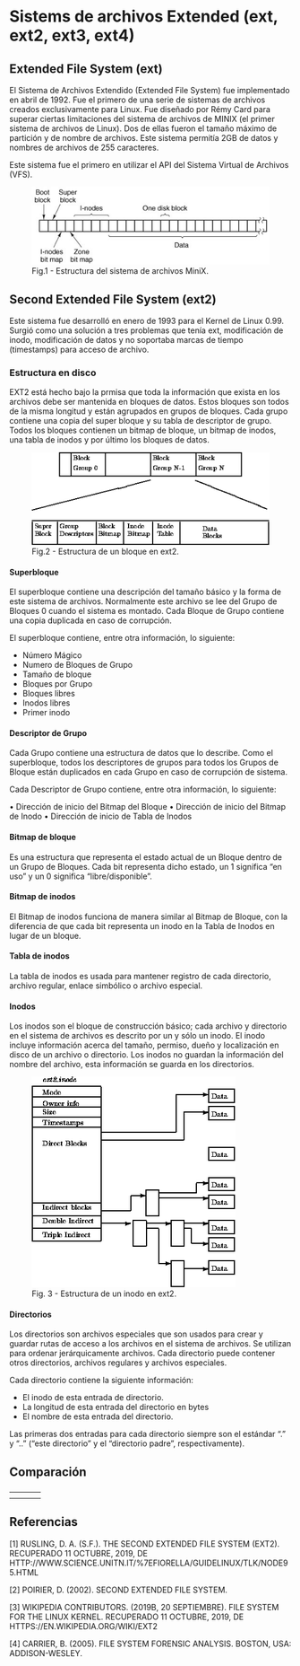 # Sistems de archivos Extended (ext, ext2, ext3, ext4)

## Extended File System (ext)
El Sistema de Archivos Extendido (Extended File System) fue implementado en abril de 1992. Fue el primero de una serie de sistemas de archivos creados exclusivamente para Linux. Fue diseñado por Rémy Card para superar ciertas limitaciones del sistema de archivos de MINIX (el primer sistema de archivos de Linux). Dos de ellas fueron el tamaño máximo de partición y de nombre de archivos. Este sistema permitía 2GB de datos y nombres de archivos de 255 caracteres.

Este sistema fue el primero en utilizar el API del Sistema Virtual de Archivos (VFS).


<figure>
  <img src="./img/MINIX.jpg" alt="Estructura del sistema de archivos MiniX">
  <figcaption>Fig.1 - Estructura del sistema de archivos MiniX.</figcaption>
</figure>

## Second Extended File System (ext2)

Este sistema fue desarrolló en enero de 1993 para el Kernel de Linux 0.99. Surgió como una solución a tres problemas que tenía ext, modificación de inodo, modificación de datos y no soportaba marcas de tiempo (timestamps) para acceso de archivo.

### Estructura en disco

EXT2 está hecho bajo la prmisa que toda la información que exista en los archivos debe ser mantenida en bloques de datos. Estos bloques son todos de la misma longitud y están agrupados en grupos de bloques. Cada grupo contiene una copia del super bloque y su tabla de descriptor de grupo. Todos los bloques contienen un bitmap de bloque, un bitmap de inodos, una tabla de inodos y por último los bloques de datos.

<figure>
  <img src="./img/DiagramaExt2.gif" alt="Fig.2 - Estructura de un bloque en ext2.">
  <figcaption>Fig.2 - Estructura de un bloque en ext2.</figcaption>
</figure>

#### Superbloque

El superbloque contiene una descripción del tamaño básico y la forma de este sistema de archivos. Normalmente este archivo se lee del Grupo de Bloques 0 cuando el sistema es montado. Cada Bloque de Grupo contiene una copia duplicada en caso de corrupción.

El superbloque contiene, entre otra información, lo siguiente:

- Número Mágico
- Numero de Bloques de Grupo
- Tamaño de bloque
- Bloques por Grupo
- Bloques libres
- Inodos libres
- Primer inodo

#### Descriptor de Grupo

Cada Grupo contiene una estructura de datos que lo describe. Como el superbloque, todos los descriptores de grupos para todos los Grupos de Bloque están duplicados en cada Grupo en caso de corrupción de sistema.

Cada Descriptor de Grupo contiene, entre otra información, lo siguiente:

•	Dirección de inicio del Bitmap del Bloque
•	Dirección de inicio del Bitmap de Inodo
•	Dirección de inicio de Tabla de Inodos

#### Bitmap de bloque

Es una estructura que representa el estado actual de un Bloque dentro de un Grupo de Bloques. Cada bit representa dicho estado, un 1 significa “en uso” y un 0 significa “libre/disponible”.

#### Bitmap de inodos

El Bitmap de inodos funciona de manera similar al Bitmap de Bloque, con la diferencia de que cada bit representa un inodo en la Tabla de Inodos en lugar de un bloque. 

#### Tabla de inodos

La tabla de inodos es usada para mantener registro de cada directorio, archivo regular, enlace simbólico o archivo especial.

#### Inodos

Los inodos son el bloque de construcción básico; cada archivo y directorio en el sistema de archivos es descrito por un y sólo un inodo. El inodo incluye información acerca del tamaño, permiso, dueño y localización en disco de un archivo o directorio. Los inodos no guardan la información del nombre del archivo, esta información se guarda en los directorios.

<figure>
  <img src="./img/inodo_ext2.gif" alt="Fig. 3 - Estructura de un inodo en ext2">
  <figcaption>Fig. 3 - Estructura de un inodo en ext2.</figcaption>
</figure>

#### Directorios

Los directorios son archivos especiales que son usados para crear y guardar rutas de acceso a los archivos en el sistema de archivos. Se utilizan para ordenar jerárquicamente archivos. Cada directorio puede contener otros directorios, archivos regulares y archivos especiales.

Cada directorio contiene la siguiente información:

- El inodo de esta entrada de directorio.
- La longitud de esta entrada del directorio en bytes
- El nombre de esta entrada del directorio.

Las primeras dos entradas para cada directorio siempre son el estándar “.” y “..” (“este directorio” y el “directorio padre”, respectivamente).

## Comparación

<table>
    <thead>
        <tr>
            <td></td>
            <td></td>
            <td></td>
            <td></td>
        </tr>
    </thead>
    <tbody>
        <tr>
            <td></td>
            <td></td>
            <td></td>
            <td></td>
        </tr>
        <tr>
            <td></td>
            <td></td>
            <td></td>
            <td></td>
        </tr>
    </tbody>
</table>

## Referencias

[1] RUSLING, D. A. (S.F.). THE SECOND EXTENDED FILE SYSTEM (EXT2). RECUPERADO 11 OCTUBRE, 2019, DE HTTP://WWW.SCIENCE.UNITN.IT/%7EFIORELLA/GUIDELINUX/TLK/NODE95.HTML

[2] POIRIER, D. (2002). SECOND EXTENDED FILE SYSTEM.

[3] WIKIPEDIA CONTRIBUTORS. (2019B, 20 SEPTIEMBRE). FILE SYSTEM FOR THE LINUX KERNEL. RECUPERADO 11 OCTUBRE, 2019, DE HTTPS://EN.WIKIPEDIA.ORG/WIKI/EXT2

[4] CARRIER, B. (2005). FILE SYSTEM FORENSIC ANALYSIS. BOSTON, USA: ADDISON-WESLEY.